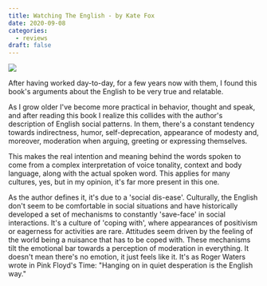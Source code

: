 ```yaml
---
title: Watching The English - by Kate Fox
date: 2020-09-08
categories:
  - reviews
draft: false
---
```


![](https://i.gr-assets.com/images/S/compressed.photo.goodreads.com/books/1327350810l/288448.jpg)

After having worked day-to-day, for a few years now with them, I found this book's arguments about the English to be very true and relatable.

As I grow older I've become more practical in behavior, thought and speak, and after reading this book I realize this collides with the author's description of English social patterns. In them, there's a constant tendency towards indirectness, humor, self-deprecation, appearance of modesty and, moreover, moderation when arguing, greeting or expressing themselves.

This makes the real intention and meaning behind the words spoken to come from a complex interpretation of voice tonality, context and body language, along with the actual spoken word. This applies for many cultures, yes, but in my opinion, it's far more present in this one.

As the author defines it, it's due to a 'social dis-ease'. Culturally, the English don't seem to be comfortable in social situations and have historically developed a set of mechanisms to constantly 'save-face' in social interactions. It's a culture of 'coping with', where appearances of positivism or eagerness for activities are rare. Attitudes seem driven by the feeling of the world being a nuisance that has to be coped with. These mechanisms tilt the emotional bar towards a perception of moderation in everything. It doesn't mean there's no emotion, it just feels like it. It's as Roger Waters wrote in Pink Floyd's Time: "Hanging on in quiet desperation is the English way."
